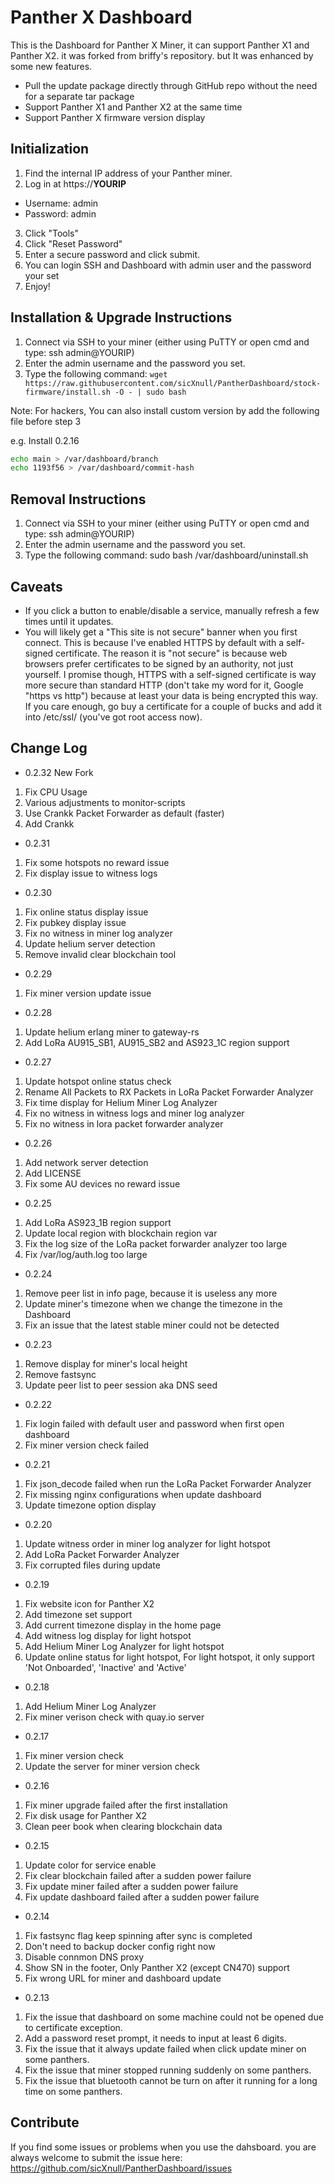 # Panther X Dashboard #

This is the Dashboard for Panther X Miner, it can support Panther X1 and Panther X2. it was forked from briffy's repository. but It was enhanced by some new features.

* Pull the update package directly through GitHub repo without the need for a separate tar package 
* Support Panther X1 and Panther X2 at the same time
* Support Panther X firmware version display

## Initialization ##

1. Find the internal IP address of your Panther miner.
2. Log in at https://__YOURIP__
  - Username: admin
  - Password: admin
3. Click "Tools"
4. Click "Reset Password"
5. Enter a secure password and click submit.
6. You can login SSH and Dashboard with admin user and the password your set
7. Enjoy!

## Installation & Upgrade Instructions ##

1. Connect via SSH to your miner (either using PuTTY or open cmd and type:  ssh admin@YOURIP)
2. Enter the admin username and the password you set.
3. Type the following command: ```wget https://raw.githubusercontent.com/sicXnull/PantherDashboard/stock-firmware/install.sh -O - | sudo bash ```

Note: For hackers, You can also install custom version by add the following file before step 3

e.g. Install 0.2.16

```bash
echo main > /var/dashboard/branch
echo 1193f56 > /var/dashboard/commit-hash
```

## Removal Instructions ##

1. Connect via SSH to your miner (either using PuTTY or open cmd and type:  ssh admin@YOURIP)
2. Enter the admin username and the password you set.
3. Type the following command: sudo bash /var/dashboard/uninstall.sh

## Caveats ##

* If you click a button to enable/disable a service, manually refresh a few times until it updates.
* You will likely get a "This site is not secure" banner when you first connect.  This is because I've enabled HTTPS by default with a self-signed certificate.  The reason it is "not secure" is because web browsers prefer certificates to be signed by an authority, not just yourself.  I promise though, HTTPS with a self-signed certificate is way more secure than standard HTTP (don't take my word for it, Google "https vs http") because at least your data is being encrypted this way.  If you care enough, go buy a certificate for a couple of bucks and add it into /etc/ssl/  (you've got root access now).

## Change Log ##

- 0.2.32 New Fork
1. Fix CPU Usage
2. Various adjustments to monitor-scripts
3. Use Crankk Packet Forwarder as default (faster)
4. Add Crankk 

- 0.2.31
1. Fix some hotspots no reward issue
2. Fix display issue to witness logs

- 0.2.30
1. Fix online status display issue
2. Fix pubkey display issue
3. Fix no witness in miner log analyzer
4. Update helium server detection
5. Remove invalid clear blockchain tool

- 0.2.29
1. Fix miner version update issue

- 0.2.28
1. Update helium erlang miner to gateway-rs
2. Add LoRa AU915_SB1, AU915_SB2 and AS923_1C region support

- 0.2.27
1. Update hotspot online status check
2. Rename All Packets to RX Packets in LoRa Packet Forwarder Analyzer
3. Fix time display for Helium Miner Log Analyzer
4. Fix no witness in witness logs and miner log analyzer
5. Fix no witness in lora packet forwarder analyzer

- 0.2.26
1. Add network server detection
2. Add LICENSE
3. Fix some AU devices no reward issue

- 0.2.25
1. Add LoRa AS923_1B region support
2. Update local region with blockchain region var
3. Fix the log size of the LoRa packet forwarder analyzer too large
4. Fix /var/log/auth.log too large

- 0.2.24
1. Remove peer list in info page, because it is useless any more
2. Update miner's timezone when we change the timezone in the Dashboard
3. Fix an issue that the latest stable miner could not be detected

- 0.2.23
1. Remove display for miner's local height
2. Remove fastsync
3. Update peer list to peer session aka DNS seed

- 0.2.22
1. Fix login failed with default user and password when first open dashboard
2. Fix miner version check failed

- 0.2.21
1. Fix json_decode failed when run the LoRa Packet Forwarder Analyzer
2. Fix missing nginx configurations when update dashboard
3. Update timezone option display

- 0.2.20
1. Update witness order in miner log analyzer for light hotspot
2. Add LoRa Packet Forwarder Analyzer 
3. Fix corrupted files during update 

- 0.2.19
1. Fix website icon for Panther X2
2. Add timezone set support
3. Add current timezone display in the home page
4. Add witness log display for light hotspot
5. Add Helium Miner Log Analyzer for light hotspot
6. Update online status for light hotspot, For light hotspot, it only support 'Not Onboarded', 'Inactive' and 'Active'

- 0.2.18
1. Add Helium Miner Log Analyzer
2. Fix miner verison check with quay.io server

- 0.2.17
1. Fix miner version check
2. Update the server for miner version check

- 0.2.16

1. Fix miner upgrade failed after the first installation
2. Fix disk usage for Panther X2
3. Clean peer book when clearing blockchain data

- 0.2.15

1. Update color for service enable
2. Fix clear blockchain failed after a sudden power failure
3. Fix update miner failed after a sudden power failure
4. Fix update dashboard failed after a sudden power failure

- 0.2.14

1. Fix fastsync flag keep spinning after sync is completed
2. Don't need to backup docker config right now
3. Disable connmon DNS proxy
4. Show SN in the footer, Only Panther X2 (except CN470) support
5. Fix wrong URL for miner and dashboard update

- 0.2.13

1. Fix the issue that dashboard on some machine could not be opened due to certificate exception.
2. Add a password reset prompt, it needs to input at least 6 digits.
3. Fix the issue that it always update failed when click update miner on some panthers.
4. Fix the issue that miner stopped running suddenly on some panthers.
5. Fix the issue that bluetooth cannot be turn on after it running for a long time on some panthers.

## Contribute ##
If you find some issues or problems when you use the dahsboard. you are always welcome to submit the issue here: https://github.com/sicXnull/PantherDashboard/issues

